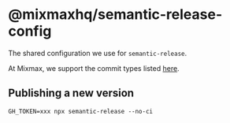 # @mixmaxhq/semantic-release-config

The shared configuration we use for `semantic-release`.

At Mixmax, we support the commit types listed [here][commit-types].

[commit-types]: https://github.com/commitizen/conventional-commit-types/blob/master/index.json

## Publishing a new version

```
GH_TOKEN=xxx npx semantic-release --no-ci
```
